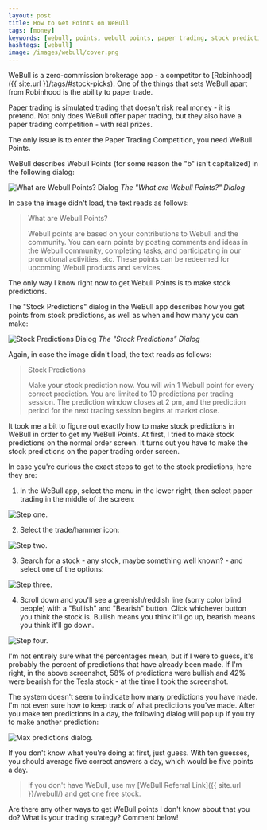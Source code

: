 ```yaml
---
layout: post
title: How to Get Points on WeBull
tags: [money]
keywords: [webull, points, webull points, paper trading, stock prediction, stock predictions, stock]
hashtags: [webull]
image: /images/webull/cover.png
---
```


WeBull is a zero-commission brokerage app - a competitor to [Robinhood]({{ site.url }}/tags/#stock-picks). One of the things that sets WeBull apart from Robinhood is the ability to paper trade.

[Paper trading](https://www.investopedia.com/terms/p/papertrade.asp) is simulated trading that doesn't risk real money - it is pretend. Not only does WeBull offer paper trading, but they also have a paper trading competition - with real prizes.

The only issue is to enter the Paper Trading Competition, you need WeBull Points.

WeBull describes Webull Points (for some reason the "b" isn't capitalized) in the following dialog:

![What are Webull Points? Dialog](/images/webull/what-are-webull-points.png)
*The "What are Webull Points?" Dialog*

In case the image didn't load, the text reads as follows:

> What are Webull Points?
>
> Webull points are based on your contributions to Webull and the community. You can earn points by posting comments and ideas in the Webull community, completing tasks, and participating in our promotional activities, etc. These points can be redeemed for upcoming Webull products and services.

The only way I know right now to get Webull Points is to make stock predictions.

The "Stock Predictions" dialog in the WeBull app describes how you get points from stock predictions, as well as when and how many you can make:

![Stock Predictions Dialog](/images/webull/stock-predictions.png)
*The "Stock Predictions" Dialog*

Again, in case the image didn't load, the text reads as follows:

> Stock Predictions
>
> Make your stock prediction now. You will win 1 Webull point for every correct prediction. You are limited to 10 predictions per trading session. The prediction window closes at 2 pm, and the prediction period for the next trading session begins at market close.

It took me a bit to figure out exactly how to make stock predictions in WeBull in order to get my WeBull Points. At first, I tried to make stock predictions on the normal order screen. It turns out you have to make the stock predictions on the paper trading order screen.

In case you're curious the exact steps to get to the stock predictions, here they are:

1. In the WeBull app, select the menu in the lower right, then select paper trading in the middle of the screen:

![Step one.](/images/webull/step-1.png)

2. Select the trade/hammer icon:

![Step two.](/images/webull/step-2.png)

3. Search for a stock - any stock, maybe something well known? - and select one of the options:

![Step three.](/images/webull/step-3.png)

4. Scroll down and you'll see a greenish/reddish line (sorry color blind people) with a "Bullish" and "Bearish" button. Click whichever button you think the stock is. Bullish means you think it'll go up, bearish means you think it'll go down.

![Step four.](/images/webull/step-4.png)

I'm not entirely sure what the percentages mean, but if I were to guess, it's probably the percent of predictions that have already been made. If I'm right, in the above screenshot, 58% of predictions were bullish and 42% were bearish for the Tesla stock - at the time I took the screenshot.

The system doesn't seem to indicate how many predictions you have made. I'm not even sure how to keep track of what predictions you've made. After you make ten predictions in a day, the following dialog will pop up if you try to make another prediction:

![Max predictions dialog.](/images/webull/max-predictions.png)

If you don't know what you're doing at first, just guess. With ten guesses, you should average five correct answers a day, which would be five points a day.

> If you don't have WeBull, use my [WeBull Referral Link]({{ site.url }}/webull/) and get one free stock.

Are there any other ways to get WeBull points I don't know about that you do? What is your trading strategy? Comment below!